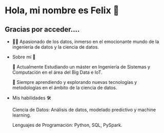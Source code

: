 # Hola, mi nombre es Felix  👋

## Gracias por acceder....

- 👨‍💻 Apasionado de los datos, inmerso en el emocionante mundo de la ingeniería de datos y la ciencia de datos.
  
- Sobre mí 🚀
  
    💼 Actualmente Estudiando un máster en Ingeniería de Sistemas y Computación en el área del Big Data e IoT.
  
    🌱 Siempre aprendiendo y explorando nuevas tecnologías y metodologías en el ámbito de la ciencia de datos.
  
- Mis habilidades 🛠️
  
    Ciencia de Datos: Análisis de datos, modelado predictivo y machine learning.
  
    Lenguajes de Programación: Python, SQL, PySpark.

